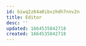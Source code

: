 ```yaml
---
id: biwq2z64a0ibvzhdh7nnv2n
title: Editor
desc: ''
updated: 1664535842718
created: 1664535842718
---
```

